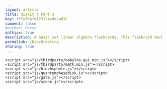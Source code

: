 ```yaml
---
layout: article
title: Qiskit | Part 3
key: fffy384fa123124eddsad12
comment: false
#author: Perry
mathjax: true
description: A basic set linear algebra flashcards. This flashcard deck is continually getting updates. There is no other experience like this. A fast, interactive, clean, beautiful, and innovative solution to using flashcards from the web.
permalink: /blochtesting
sharing: true
---
```


  <script src="js/thirdparty/babylon.js"></script>
    <script src="js/thirdparty/babylon.gui.min.js"></script>
    <script src="js/thirdparty/math.min.js"></script>
    <script src="js/blochsphere.js"></script>
    <script src="js/quantumphasedisk.js"></script>
    <script src="js/gate.js"></script>
    <script src="js/scene.js"></script>


  <canvas id="renderCanvas"></canvas>
  <script src="js/main.js"></script>